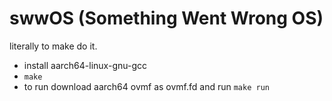 # swwOS (Something Went Wrong OS)

literally to make do it.
 - install aarch64-linux-gnu-gcc
 - `make`
 - to run download aarch64 ovmf as ovmf.fd and run `make run`